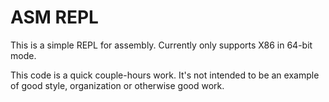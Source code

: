# ASM REPL

This is a simple REPL for assembly. Currently only supports X86 in 64-bit mode.

This code is a quick couple-hours work. It's not intended to be an example of good style, organization
or otherwise good work.

